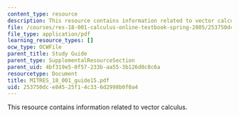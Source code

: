 ```yaml
---
content_type: resource
description: This resource contains information related to vector calculus.
file: /courses/res-18-001-calculus-online-textbook-spring-2005/253750dce84525f14c336d2998b0f0a4_MITRES_18_001_guide15.pdf
file_type: application/pdf
learning_resource_types: []
ocw_type: OCWFile
parent_title: Study Guide
parent_type: SupplementalResourceSection
parent_uid: 4bf319e5-0f57-233b-aa55-3b126d0c8c6a
resourcetype: Document
title: MITRES_18_001_guide15.pdf
uid: 253750dc-e845-25f1-4c33-6d2998b0f0a4
---
```

This resource contains information related to vector calculus.

